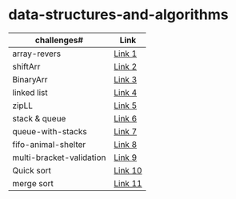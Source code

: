 # data-structures-and-algorithms

challenges#     |  Link
----------------|--------
 array-revers   | [Link 1](https://github.com/401-advanced-javascript-raghadanees/data-structures-and-algorithms/tree/array-reverse)
 shiftArr       | [Link 2](https://github.com/401-advanced-javascript-raghadanees/data-structures-and-algorithms/tree/array-shift)
 BinaryArr      | [Link 3](https://github.com/401-advanced-javascript-raghadanees/data-structures-and-algorithms/pull/3)
  linked list   | [Link 4](https://github.com/401-advanced-javascript-raghadanees/data-structures-and-algorithms/tree/master/challenges/linkedList)
zipLL           | [Link 5](https://github.com/401-advanced-javascript-raghadanees/data-structures-and-algorithms/tree/master/challenges/llZip)
stack & queue   | [Link 6](https://github.com/401-advanced-javascript-raghadanees/data-structures-and-algorithms/tree/master/challenges/stacksAndQueues)
queue-with-stacks| [Link 7](https://github.com/401-advanced-javascript-raghadanees/data-structures-and-algorithms/tree/queue-with-stacks)
fifo-animal-shelter | [Link 8](https://github.com/401-advanced-javascript-raghadanees/data-structures-and-algorithms/tree/fifo-animal-shelter)
multi-bracket-validation | [Link 9](https://github.com/401-advanced-javascript-raghadanees/data-structures-and-algorithms/tree/multi-bracket-validation)
Quick sort | [Link 10](https://github.com/401-advanced-javascript-raghadanees/data-structures-and-algorithms/pull/21)
merge sort | [Link 11](https://github.com/401-advanced-javascript-raghadanees/data-structures-and-algorithms/tree/master/challenges/llZip)




 

